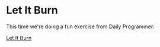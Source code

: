 # Let It Burn #

This time we're doing a fun exercise from Daily Programmer:

[Let It Burn](https://www.reddit.com/r/dailyprogrammer/comments/61ub0j/20170327_challenge_308_easy_let_it_burn/)
